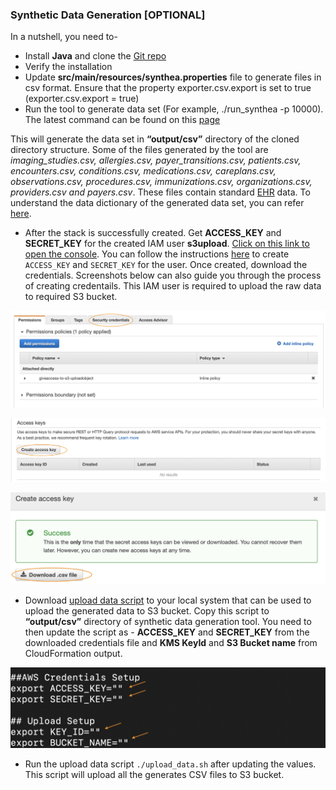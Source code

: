 ### Synthetic Data Generation [OPTIONAL]
In a nutshell, you need to-
- Install **Java** and clone the [Git repo](https://github.com/synthetichealth/synthea.git) 
- Verify the installation 
- Update **src/main/resources/synthea.properties** file to generate files in csv format. Ensure that the property exporter.csv.export is set to true (exporter.csv.export = true)
- Run the tool to generate data set (For example, ./run_synthea -p 10000). The latest command can be found on this [page](https://github.com/synthetichealth/synthea/blob/master/README.md)

This will generate the data set in **“output/csv”** directory of the cloned directory structure. Some of the files generated by the tool are *imaging_studies.csv, allergies.csv, payer_transitions.csv, patients.csv, encounters.csv, conditions.csv, medications.csv, careplans.csv, observations.csv, procedures.csv, immunizations.csv, organizations.csv, providers.csv and payers.csv*. These files contain standard [EHR](https://www.cms.gov/Medicare/E-Health/EHealthRecords) data. To understand the data dictionary of the generated data set, you can refer [here](https://github.com/synthetichealth/synthea/wiki/CSV-File-Data-Dictionary).


- After the stack is successfully created. Get **ACCESS_KEY** and **SECRET_KEY** for the created IAM user **s3upload**. [Click on this link to open the console](https://console.aws.amazon.com/iam/home?#/users/s3upload). You can follow the instructions [here](https://docs.aws.amazon.com/IAM/latest/UserGuide/id_credentials_access-keys.html#Using_CreateAccessKey) to create `ACCESS_KEY` and `SECRET_KEY` for the user. Once created, download the credentials. Screenshots below can also guide you through the process of creating credentails. This IAM user is required to upload the raw data to required S3 bucket.

![Create Credentials](images/1.png)

![Create Credentials](images/2.png)

![Download Credentials](images/3.png)

- Download [upload data script](upload_data.sh) to your local system that can be used to upload the generated data to S3 bucket. Copy this script to **“output/csv”** directory  of synthetic data generation tool. You need to then update the script as - **ACCESS_KEY** and **SECRET_KEY** from the downloaded credentials file  and **KMS KeyId** and **S3 Bucket name** from CloudFormation output. 

![Update Script](images/5.png)

- Run the upload data script `./upload_data.sh` after updating the values. This script will upload all the generates CSV files to S3 bucket.
